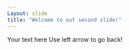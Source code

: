 ```yaml
---
Layout: slide
title: "Welcome to out second slide!"
---
```

Your text here
Use left arrow to go back!
